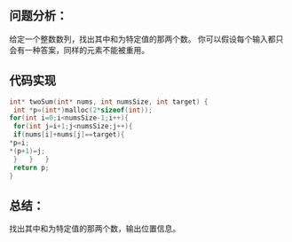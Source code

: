 ## 问题分析： 
给定一个整数数列，找出其中和为特定值的那两个数。
你可以假设每个输入都只会有一种答案，同样的元素不能被重用。


## 代码实现

 ```c
 int* twoSum(int* nums, int numsSize, int target) {
  int *p=(int*)malloc(2*sizeof(int));
 for(int i=0;i<numsSize-1;i++){
  for(int j=i+1;j<numsSize;j++){
  if(nums[i]+nums[j]==target){
 *p=i;
 *(p+1)=j;
  }   }   }
  return p;
 }
 ```
## 总结：

找出其中和为特定值的那两个数，输出位置信息。

